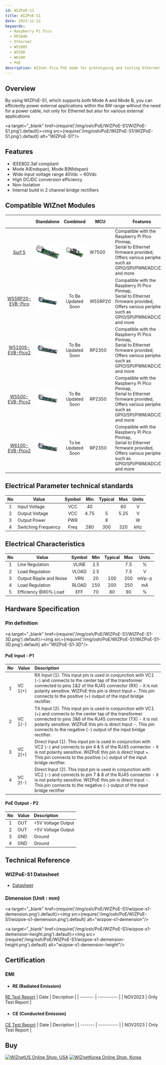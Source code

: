 ```yaml
---
id: WIZPoE-S1
title: WIZPoE-S1
date: 2023-11-22
keywords:
  - Raspberry Pi Pico
  - RP2040
  - Ethernet
  - W5100S
  - W5500
  - W6100
  - PoE
description: WIZnet Pico PoE made for prototyping and testing Ethernet capabilities on Pico
---
```


## Overview

By using WIZPoE-S1, which supports both Mode A and Mode B, you can efficiently power external applications within the 8W range without the need for a power cable, not only for Ethernet but also for various external applications

<a target="_blank" href={require('/img/osh/PoE/WIZPoE-S1/WIZPoE-S1.png').default}><img src={require('/img/osh/PoE/WIZPoE-S1/WIZPoE-S1.png').default} alt="WIZPoE-S1"/></a>

## Features

- IEEE802.3af compliant
- Mode A(Endspan), Mode B(Midspan)
- Wide input voltage range 40Vdc ~ 60Vdc
- High DC/DC conversion efficiency
- Non-Isolation
- Internal build in 2 channel bridge rectifiers

## Compatible WIZnet Modules

|           | Standalone |  Combined  |  MCU       | Features           |     Dimension (mm) |
|  :-----:  | :-----:  |   :----:  | ------------- | ------------------ |  -------------- |
| [Surf 5](./../surf5/surf5.md) | ![WIZPoE-S1](/img/osh/surf5/only_surf5_R100_img.png) | ![WIZPoE-S1](/img/osh/PoE/WIZPoE-S1/Surf5-WIZPOE-S1.png) |W7500|Compatible with the Raspberry Pi Pico Pinmap,<br/> Serial to Ethernet firmware provided,<br/> Offers various peripherals such as GPIO/SPI/PWM/ADC/DMA and more| 75mm x 21mm x 15mm |
| [W55RP20-EVB-Pico](./../../../Chip/MCU/W55RP20/w55rp20-evb-pico.md) | ![W55RP20-EVB-Pico](/img/products/w55rp20-evb-pico/w55rp20-evb-pico-docs.png) | To Be Updated Soon |W55RP20|Compatible with the Raspberry Pi Pico Pinmap, <br/> Serial to Ethernet firmware provided,<br/> Offers various peripherals such as GPIO/SPI/PWM/ADC/DMA and more| 80mm x 21mm x 15mm |
| [W5100S-EVB-Pico2](./../../../Chip/Ethernet/W5100S/w5100s-evb-pico2.md) | ![W5100S-EVB-PICO2](/img/products/w5100s-evb-pico2/w5100s-evb-pico2-docs.png) | To Be Updated Soon |RP2350|Compatible with the Raspberry Pi Pico Pinmap,<br/> Serial to Ethernet firmware provided,<br/> Offers various peripherals such as GPIO/SPI/PWM/ADC/DMA and more| 80mm x 21mm x 15mm |
| [W5500-EVB-Pico2](./../../../Chip/Ethernet/W5500/w5500-evb-pico2.md)  | ![W5500-EVB-PICO2](/img/products/w5500-evb-pico2/w5500-evb-pico2-docs.png) | To Be Updated Soon |RP2350|Compatible with the Raspberry Pi Pico Pinmap,<br/> Serial to Ethernet firmware provided,<br/> Offers various peripherals such as GPIO/SPI/PWM/ADC/DMA and more| 80mm x 21mm x 15mm |
| [W6100-EVB-Pico2](./../../../Chip/Ethernet/W6100/W6100-EVB-Pico2.md) | ![W6100-EVB-PICO2](/img/products/w6100-evb-pico2/w6100-evb-pico2-docs.png) | To be Updated Soon |RP2350|Compatible with the Raspberry Pi Pico Pinmap,<br/> Serial to Ethernet firmware provided,<br/> Offers various peripherals such as GPIO/SPI/PWM/ADC/DMA and more| 80mm x 21mm x 15mm |


## Electrical Parameter technical standards

|  No   | Value                 | Symbol    | Min   |  Typical  | Max  |  Units |
| :---: | --------------------- | :-------: | :---: | :-------: | :--: | :----: |
|   1   | Input Voltage         | VCC       | 40    |           | 60   |    V   |
|   2   | Output Voltage        | VCC       | 4.75  |     5     | 5.25 |    V   |
|   3   | Output Power          | PWR       |       |     8     |      |    W   |
|   4   | Switching Frequency   | Freq      | 280   |    300    | 320  |  kHz   |

## Electrical Characteristics

|  No   | Value                   | Symbol    | Min   |  Typical  | Max  |  Units |
| :---: | ----------------------- | :-------: | :---: | :-------: | :--: | :----: |
|   1   | Line Regulation         | VLINE     | 2.5   |           | 7.5  |    %   |
|   2   | Load Regulation         | VLOAD     | 2.5   |           | 7.5  |    V   |
|   3   | Output Ripple and Noise | VRN       | 20    |    100    | 200  | mVp-p  |
|   4   | Load Regulation         | RLOAD     | 150   |    200    | 250  |   mA   |
|   5   | Efficiency @80% Load    | EFF       | 70    |    80     | 90   |    %   |

## Hardware Specification

### Pin definition
<a target="_blank" href={require('/img/osh/PoE/WIZPoE-S1/WIZPoE-S1-3D.png').default}><img src={require('/img/osh/PoE/WIZPoE-S1/WIZPoE-S1-3D.png').default} alt="WIZPoE-S1-3D"/></a>

#### PoE Input - P1
|  No   | Value                   | Description |
| :---: | ----------------------- | :--------- |
|   1   | VC 1(+)|RX Input (1). This input pin is used in conjunction with VC1 (-) and connects to the center tap of the transformer connected to pins 1&2 of the RJ45 connector (RX) - it is not polarity sensitive. WIZPoE this pin is direct Input +. This pin connects to the positive (+) output of the input bridge rectifier.|
|   2   | VC 1(-)| TX Input (2). This input pin is used in conjunction with VC1 (+) and connects to the center tap of the transformer connected to pins 3&6 of the RJ45 connector (TX) - it is not polarity sensitive. WIZPoE this pin is direct Input -. This pin connects to the negative (-) output of the input bridge rectifier.|
|   3   | VC 2(+)| Direct Input (1). This input pin is used in conjunction with VC2 (-) and connects to pin 4 & 5 of the RJ45 connector - it is not polarity sensitive. WIZPoE this pin is direct Input +. This pin connects to the positive (+) output of the input bridge rectifier.|
|   4   | VC 2(-)| Direct Input (2). This input pin is used in conjunction with VC2 (-) and connects to pin 7 & 8 of the RJ45 connector - it is not polarity sensitive. WIZPoE this pin is direct Input -. This pin connects to the negative (-) output of the input bridge rectifier   |

#### PoE Output - P2
|  No   | Value                   | Description |
| :---: | ----------------------- | :--------- |
|   1   | OUT|+5V Voltage Output|
|   2   | OUT|+5V Voltage Output|
|   3   | GND| Ground|
|   4   | GND| Ground|
## Technical Reference

### WIZPoE-S1 Datasheet

- <a href="/img/osh/PoE/WIZPoE-S1/wizpoe-s1-datasheet.pdf" target="_blank">Datasheet</a>

### Dimension (Unit : mm)
<a target="_blank" href={require('/img/osh/PoE/WIZPoE-S1/wizpoe-s1-demension.png').default}><img src={require('/img/osh/PoE/WIZPoE-S1/wizpoe-s1-demension.png').default} alt="wizpoe-s1-demension"/></a>

<a target="_blank" href={require('/img/osh/PoE/WIZPoE-S1/wizpoe-s1-demension-height.png').default}><img src={require('/img/osh/PoE/WIZPoE-S1/wizpoe-s1-demension-height.png').default} alt="wizpoe-s1-demension-height"/></a>


## Certification

### EMI

- #### RE (Radiated Emission)
 <a href="/img/osh/PoE/WIZPoE-S1/re-surf5-s1-3.5w.pdf" target="_blank">RE Test Report</a>
| Date    | Decription |
| ------- | ---------- |
| NOV2023 | Only Test Report |

- #### CE (Conducted Emission)
 <a href="/img/osh/PoE/WIZPoE-S1/ce-picopoe-s1.pdf" target="_blank">CE Test Report</a>
| Date    | Decription |
| ------- | ---------- |
| NOV2023 | Only Test Report |

## Buy

[![WIZnetUS Online Shop, USA](/img/products/w5100s-evb-pico/icons/dollar.png)](https://wiznetshop.io/product/detail.html?product_no=1088&cate_no=1&display_group=3)
[![WIZnetKorea Online Shop, Korea](/img/products/w5100s-evb-pico/icons/won.png)](https://wiznetshop.io/product/detail.html?product_no=1088&cate_no=1&display_group=3)